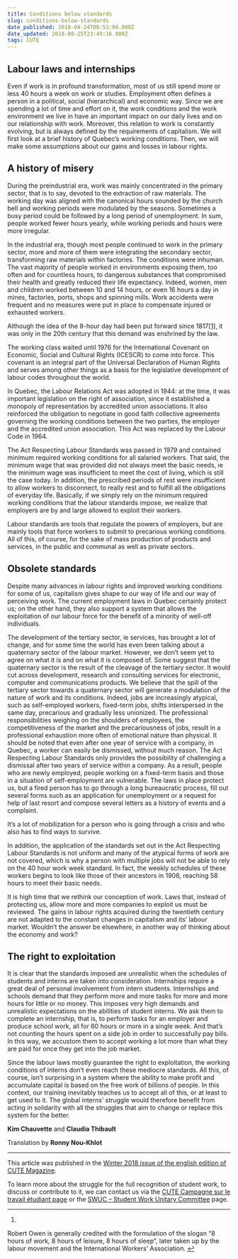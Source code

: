 ```yaml
---
title: Conditions below standards
slug: conditions-below-standards
date_published: 2018-04-24T00:53:00.000Z
date_updated: 2018-08-25T23:49:16.000Z
tags: CUTE
---
```


## Labour laws and internships

Even if work is in profound transformation, most of us still spend more or less 40 hours a week on work or studies. Employment often defines a person in a political, social (hierarchical) and economic way. Since we are spending a lot of time and effort on it, the work conditions and the work environment we live in have an important impact on our daily lives and on our relationship with work. Moreover, this relation to work is constantly evolving, but is always defined by the requirements of capitalism. We will first look at a brief history of Quebec’s working conditions. Then, we will make some assumptions about our gains and losses in labour rights.

## A history of misery

During the preindustrial era, work was mainly concentrated in the primary sector, that is to say, devoted to the extraction of raw materials. The working day was aligned with the canonical hours sounded by the church bell and working periods were modulated by the seasons. Sometimes a busy period could be followed by a long period of unemployment. In sum, people worked fewer hours yearly, while working periods and hours were more irregular.

In the industrial era, though most people continued to work in the primary sector, more and more of them were integrating the secondary sector, transforming raw materials within factories. The conditions were inhuman. The vast majority of people worked in environments exposing them, too often and for countless hours, to dangerous substances that compromised their health and greatly reduced their life expectancy. Indeed, women, men and children worked between 10 and 14 hours, or even 16 hours a day in mines, factories, ports, shops and spinning mills. Work accidents were frequent and no measures were put in place to compensate injured or exhausted workers.

Although the idea of the 8-hour day had been put forward since 1817[[1]](#fn1), it was only in the 20th century that this demand was enshrined by the law.

The working class waited until 1976 for the International Covenant on Economic, Social and Cultural Rights (ICESCR) to come into force. This covenant is an integral part of the Universal Declaration of Human Rights and serves among other things as a basis for the legislative development of labour codes throughout the world.

In Quebec, the Labour Relations Act was adopted in 1944: at the time, it was important legislation on the right of association, since it established a monopoly of representation by accredited union associations. It also reinforced the obligation to negotiate in good faith collective agreements governing the working conditions between the two parties, the employer and the accredited union association. This Act was replaced by the Labour Code in 1964.

The Act Respecting Labour Standards was passed in 1979 and contained minimum required working conditions for all salaried workers. That said, the minimum wage that was provided did not always meet the basic needs, ie the minimum wage was insufficient to meet the cost of living, which is still the case today. In addition, the prescribed periods of rest were insufficient to allow workers to disconnect, to really rest and to fulfill all the obligations of everyday life. Basically, if we simply rely on the minimum required working conditions that the labour standards impose, we realize that employers are by and large allowed to exploit their workers.

Labour standards are tools that regulate the powers of employers, but are mainly tools that force workers to submit to precarious working conditions. All of this, of course, for the sake of mass production of products and services, in the public and communal as well as private sectors.

## Obsolete standards

Despite many advances in labour rights and improved working conditions for some of us, capitalism gives shape to our way of life and our way of perceiving work. The current employment laws in Quebec certainly protect us; on the other hand, they also support a system that allows the exploitation of our labour force for the benefit of a minority of well-off individuals.

The development of the tertiary sector, ie services, has brought a lot of change, and for some time the world has even been talking about a quaternary sector of the labour market. However, we don’t seem yet to agree on what it is and on what it is composed of. Some suggest that the quaternary sector is the result of the cleavage of the tertiary sector. It would cut across development, research and consulting services for electronic, computer and communications products. We believe that the spill of the tertiary sector towards a quaternary sector will generate a modulation of the nature of work and its conditions. Indeed, jobs are increasingly atypical, such as self-employed workers, fixed-term jobs, shifts interspersed in the same day, precarious and gradually less unionized. The professional responsibilities weighing on the shoulders of employees, the competitiveness of the market and the precariousness of jobs, result in a professional exhaustion more often of emotional nature than physical. It should be noted that even after one year of service with a company, in Quebec, a worker can easily be dismissed, without much reason. The Act Respecting Labour Standards only provides the possibility of challenging a dismissal after two years of service within a company. As a result, people who are newly employed, people working on a fixed-term basis and those in a situation of self-employment are vulnerable. The laws in place protect us, but a fired person has to go through a long bureaucratic process, fill out several forms such as an application for unemployment or a request for help of last resort and compose several letters as a history of events and a complaint.

It’s a lot of mobilization for a person who is going through a crisis and who also has to find ways to survive.

In addition, the application of the standards set out in the Act Respecting Labour Standards is not uniform and many of the atypical forms of work are not covered, which is why a person with multiple jobs will not be able to rely on the 40 hour work week standard. In fact, the weekly schedules of these workers begins to look like those of their ancestors in 1908, reaching 58 hours to meet their basic needs.

It is high time that we rethink our conception of work. Laws that, instead of protecting us, allow more and more companies to exploit us must be reviewed. The gains in labour rights acquired during the twentieth century are not adapted to the constant changes in capitalism and its’ labour market. Wouldn’t the answer be elsewhere, in another way of thinking about the economy and work?

## The right to exploitation

It is clear that the standards imposed are unrealistic when the schedules of students and interns are taken into consideration. Internships require a great deal of personal involvement from intern students. Internships and schools demand that they perform more and more tasks for more and more hours for little or no money. This imposes very high demands and unrealistic expectations on the abilities of student interns. We ask them to complete an internship, that is, to perform tasks for an employer and produce school work, all for 60 hours or more in a single week. And that’s not counting the hours spent on a side job in order to successfully pay bills. In this way, we accustom them to accept working a lot more than what they are paid for once they get into the job market.

Since the labour laws mostly guarantee the right to exploitation, the working conditions of interns don’t even reach these mediocre standards. All this, of course, isn’t surprising in a system where the ability to make profit and accumulate capital is based on the free work of billions of people. In this context, our training inevitably teaches us to accept all of this, or at least to get used to it. The global interns’ struggle would therefore benefit from acting in solidarity with all the struggles that aim to change or replace this system for the better.

**Kim Chauvette** and **Claudia Thibault**

Translation by **Ronny Nou-Khlot**

---

This article was published in the [Winter 2018 issue of the english edition of CUTE Magazine](https://issuu.com/cute-mv/docs/cutemag3eweb_30_01_2018).

To learn more about the struggle for the full recognition of student work, to discuss or contribute to it, we can contact us via the [CUTE Campagne sur le travail étudiant page](https://www.facebook.com/campagnetravailetudiant/) or the [SWUC – Student Work Unitary Committee](https://www.facebook.com/swucwork/) page.

---

1. 
Robert Owen is generally credited with the formulation of the slogan “8 hours of work, 8 hours of leisure, 8 hours of sleep”, later taken up by the labour movement and the International Workers’ Association. [↩︎](#fnref1)
